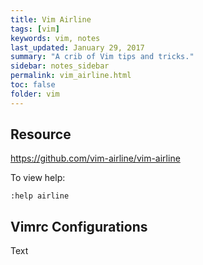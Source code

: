 ```yaml
---
title: Vim Airline 
tags: [vim]
keywords: vim, notes 
last_updated: January 29, 2017
summary: "A crib of Vim tips and tricks."
sidebar: notes_sidebar
permalink: vim_airline.html
toc: false
folder: vim 
---
```

## Resource
<https://github.com/vim-airline/vim-airline>


To view help:

```
:help airline
```

## Vimrc Configurations

Text
